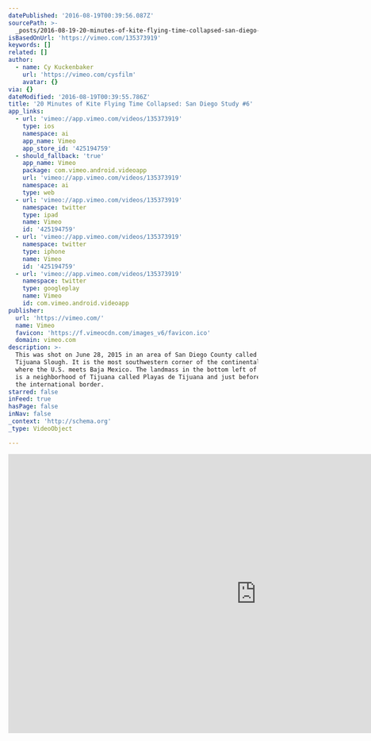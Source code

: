 ```yaml
---
datePublished: '2016-08-19T00:39:56.087Z'
sourcePath: >-
  _posts/2016-08-19-20-minutes-of-kite-flying-time-collapsed-san-diego-study-6.md
isBasedOnUrl: 'https://vimeo.com/135373919'
keywords: []
related: []
author:
  - name: Cy Kuckenbaker
    url: 'https://vimeo.com/cysfilm'
    avatar: {}
via: {}
dateModified: '2016-08-19T00:39:55.786Z'
title: '20 Minutes of Kite Flying Time Collapsed: San Diego Study #6'
app_links:
  - url: 'vimeo://app.vimeo.com/videos/135373919'
    type: ios
    namespace: ai
    app_name: Vimeo
    app_store_id: '425194759'
  - should_fallback: 'true'
    app_name: Vimeo
    package: com.vimeo.android.videoapp
    url: 'vimeo://app.vimeo.com/videos/135373919'
    namespace: ai
    type: web
  - url: 'vimeo://app.vimeo.com/videos/135373919'
    namespace: twitter
    type: ipad
    name: Vimeo
    id: '425194759'
  - url: 'vimeo://app.vimeo.com/videos/135373919'
    namespace: twitter
    type: iphone
    name: Vimeo
    id: '425194759'
  - url: 'vimeo://app.vimeo.com/videos/135373919'
    namespace: twitter
    type: googleplay
    name: Vimeo
    id: com.vimeo.android.videoapp
publisher:
  url: 'https://vimeo.com/'
  name: Vimeo
  favicon: 'https://f.vimeocdn.com/images_v6/favicon.ico'
  domain: vimeo.com
description: >-
  This was shot on June 28, 2015 in an area of San Diego County called the
  Tijuana Slough. It is the most southwestern corner of the continental U.S.
  where the U.S. meets Baja Mexico. The landmass in the bottom left of the frame
  is a neighborhood of Tijuana called Playas de Tijuana and just before that is
  the international border.
starred: false
inFeed: true
hasPage: false
inNav: false
_context: 'http://schema.org'
_type: VideoObject

---
```

<iframe src="https://cdn.embedly.com/widgets/media.html?src=https%3A%2F%2Fplayer.vimeo.com%2Fvideo%2F135373919&amp;url=https%3A%2F%2Fvimeo.com%2F135373919&amp;image=https%3A%2F%2Fi.vimeocdn.com%2Fvideo%2F529303670_1280.jpg&amp;key=b7d04c9b404c499eba89ee7072e1c4f7&amp;type=text%2Fhtml&amp;schema=vimeo" width="1000" height="563" scrolling="no" frameborder="0" allowfullscreen="" style=""></iframe>